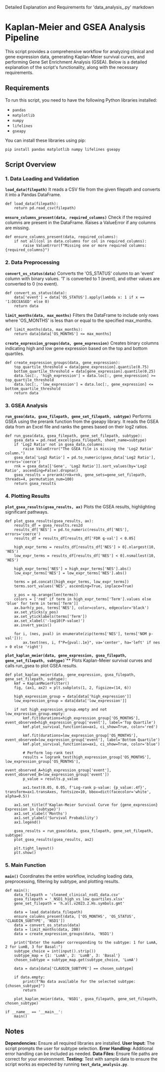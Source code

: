 Detailed Explanation and Requirements for 'data_analysis_.py'
markdown
# Kaplan-Meier and GSEA Analysis Pipeline

This script provides a comprehensive workflow for analyzing clinical and gene expression data, generating Kaplan-Meier survival curves, and performing Gene Set Enrichment Analysis (GSEA). Below is a detailed explanation of the script's functionality, along with the necessary requirements.

## Requirements

To run this script, you need to have the following Python libraries installed:

- `pandas`
- `matplotlib`
- `numpy`
- `lifelines`
- `gseapy`

You can install these libraries using pip:

```
pip install pandas matplotlib numpy lifelines gseapy
```
## Script Overview
### 1. Data Loading and Validation
**`load_data(filepath)`**
 It reads a CSV file from the given filepath and converts it into a Pandas DataFrame.

```
def load_data(filepath):
    return pd.read_csv(filepath)
```

**`ensure_columns_present(data, required_columns)`**
Check if the required columns are present in the DataFrame. Raises a ValueError if any columns are missing.

```
def ensure_columns_present(data, required_columns):
    if not all(col in data.columns for col in required_columns):
        raise ValueError(f"Missing one or more required columns: {required_columns}")
 ```       
### 2. Data Preprocessing
**`convert_os_status(data)`**
  Converts the 'OS_STATUS' column to an 'event' column with binary values. '1' is converted to 1 (event), and other values are converted to 0 (no event).


```
def convert_os_status(data):
    data['event'] = data['OS_STATUS'].apply(lambda x: 1 if x == '1:DECEASED' else 0)
    return data
```
**`limit_months(data, max_months)`**
   Filters the DataFrame to include only rows where 'OS_MONTHS' is less than or equal to the specified max_months.

```
def limit_months(data, max_months):
    return data[data['OS_MONTHS'] <= max_months]
```
**`create_expression_groups(data, gene_expression)`**
Creates binary columns indicating high and low gene expression based on the top and bottom quartiles.

```
def create_expression_groups(data, gene_expression):
    top_quartile_threshold = data[gene_expression].quantile(0.75)
    bottom_quartile_threshold = data[gene_expression].quantile(0.25)
    data.loc[:, 'high_expression'] = data.loc[:, gene_expression] >= top_quartile_threshold
    data.loc[:, 'low_expression'] = data.loc[:, gene_expression] <= bottom_quartile_threshold
    return data
```
### 3. GSEA Analysis
 **`run_gsea(data, gsea_filepath, gene_set_filepath, subtype)`**
 Performs GSEA using the prerank function from the gseapy library. It reads the GSEA data from an Excel file and ranks the genes based on their log2 ratios.

```
def run_gsea(data, gsea_filepath, gene_set_filepath, subtype):
    gsea_data = pd.read_excel(gsea_filepath, sheet_name=subtype)
    if 'Log2 Ratio' not in gsea_data.columns:
        raise ValueError("The GSEA file is missing the 'Log2 Ratio' column.")
    gsea_data['Log2 Ratio'] = pd.to_numeric(gsea_data['Log2 Ratio'], errors='coerce')
    rnk = gsea_data[['Gene', 'Log2 Ratio']].sort_values(by='Log2 Ratio', ascending=False).dropna()
    gsea_results = prerank(rnk=rnk, gene_sets=gene_set_filepath, threads=4, permutation_num=100)
    return gsea_results
```
### 4. Plotting Results
**`plot_gsea_results(gsea_results, ax)`**
 Plots the GSEA results, highlighting significant pathways.

```
def plot_gsea_results(gsea_results, ax):
    results_df = gsea_results.res2d
    results_df['NES'] = pd.to_numeric(results_df['NES'], errors='coerce')
    results_df = results_df[results_df['FDR q-val'] < 0.05]

    high_expr_terms = results_df[results_df['NES'] > 0].nlargest(10, 'NES')
    low_expr_terms = results_df[results_df['NES'] < 0].nsmallest(10, 'NES')

    high_expr_terms['NES'] = high_expr_terms['NES'].abs()
    low_expr_terms['NES'] = low_expr_terms['NES'].abs()

    terms = pd.concat([high_expr_terms, low_expr_terms])
    terms.sort_values('NES', ascending=True, inplace=True)

    y_pos = np.arange(len(terms))
    colors = ['red' if term in high_expr_terms['Term'].values else 'blue' for term in terms['Term']]
    ax.barh(y_pos, terms['NES'], color=colors, edgecolor='black')
    ax.set_yticks(y_pos)
    ax.set_yticklabels(terms['Term'])
    ax.set_xlabel('-log10(P-value)')
    ax.invert_yaxis()

    for i, (nes, pval) in enumerate(zip(terms['NES'], terms['NOM p-val'])):
        ax.text(nes, i, f"P={pval:.1e}", va='center', ha='left' if nes > 0 else 'right')
```
**`plot_kaplan_meier(data, gene_expression, gsea_filepath, gene_set_filepath, subtype)`**`**
Plots Kaplan-Meier survival curves and calls run_gsea to plot GSEA results.

```
def plot_kaplan_meier(data, gene_expression, gsea_filepath, gene_set_filepath, subtype):
    kmf = KaplanMeierFitter()
    fig, (ax1, ax2) = plt.subplots(1, 2, figsize=(14, 6))

    high_expression_group = data[data['high_expression']]
    low_expression_group = data[data['low_expression']]

    if not high_expression_group.empty and not low_expression_group.empty:
        kmf.fit(durations=high_expression_group['OS_MONTHS'], event_observed=high_expression_group['event'], label='Top Quartile')
        kmf.plot_survival_function(ax=ax1, ci_show=True, color='red')

        kmf.fit(durations=low_expression_group['OS_MONTHS'], event_observed=low_expression_group['event'], label='Bottom Quartile')
        kmf.plot_survival_function(ax=ax1, ci_show=True, color='blue')

        # Perform log-rank test
        results = logrank_test(high_expression_group['OS_MONTHS'], low_expression_group['OS_MONTHS'],
                               event_observed_A=high_expression_group['event'], event_observed_B=low_expression_group['event'])
        p_value = results.p_value

        ax1.text(0.05, 0.05, f'Log-rank p-value: {p_value:.4f}', transform=ax1.transAxes, fontsize=10, bbox=dict(facecolor='white', alpha=0.5))

    ax1.set_title(f'Kaplan-Meier Survival Curve for {gene_expression} Expression in {subtype}')
    ax1.set_xlabel('Months')
    ax1.set_ylabel('Survival Probability')
    ax1.legend()

    gsea_results = run_gsea(data, gsea_filepath, gene_set_filepath, subtype)
    plot_gsea_results(gsea_results, ax2)

    plt.tight_layout()
    plt.show()
```
### 5. Main Function
**`main()`**
Coordinates the entire workflow, including loading data, preprocessing, filtering by subtype, and plotting results.

```
def main():
    data_filepath = 'cleaned_clinical_nsd1_data.csv'
    gsea_filepath = '_NSD1_high_vs_low_quartiles.xlsx'
    gene_set_filepath = 'h.all.v2023.2.Hs.symbols.gmt'

    data = load_data(data_filepath)
    ensure_columns_present(data, ['OS_MONTHS', 'OS_STATUS', 'CLAUDIN_SUBTYPE', 'NSD1'])
    data = convert_os_status(data)
    data = limit_months(data, 200)
    data = create_expression_groups(data, 'NSD1')

    print("Enter the number corresponding to the subtype: 1 for LumA, 2 for LumB, 3 for Basal:")
    subtype_choice = int(input().strip())
    subtype_map = {1: 'LumA', 2: 'LumB', 3: 'Basal'}
    chosen_subtype = subtype_map.get(subtype_choice, 'LumA')
    
    data = data[data['CLAUDIN_SUBTYPE'] == chosen_subtype]
    
    if data.empty:
        print(f"No data available for the selected subtype: {chosen_subtype}")
        return

    plot_kaplan_meier(data, 'NSD1', gsea_filepath, gene_set_filepath, chosen_subtype)

if __name__ == '__main__':
    main()
```
## Notes
**Dependencies:** Ensure all required libraries are installed.
**User Input:** The script prompts the user for subtype selection.
**Error Handling:** Additional error handling can be included as needed.
**Data Files:** Ensure file paths are correct for your environment.
**Testing:** Test with sample data to ensure the script works as expected by running **`test_data_analysis.py`**.
